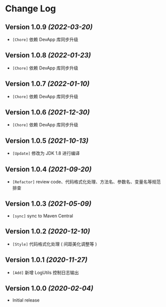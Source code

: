 Change Log
==========

Version 1.0.9 *(2022-03-20)*
----------------------------

* `[Chore]` 依赖 DevApp 库同步升级

Version 1.0.8 *(2022-01-23)*
----------------------------

* `[Chore]` 依赖 DevApp 库同步升级

Version 1.0.7 *(2022-01-10)*
----------------------------

* `[Chore]` 依赖 DevApp 库同步升级

Version 1.0.6 *(2021-12-30)*
----------------------------

* `[Chore]` 依赖 DevApp 库同步升级

Version 1.0.5 *(2021-10-13)*
----------------------------

* `[Update]` 修改为 JDK 1.8 进行编译

Version 1.0.4 *(2021-09-20)*
----------------------------

* `[Refactor]` review code、代码格式化处理、方法名、参数名、变量名等规范排查

Version 1.0.3 *(2021-05-09)*
----------------------------

* `[sync]` sync to Maven Central

Version 1.0.2 *(2020-12-10)*
----------------------------

* `[Style]` 代码格式化处理 ( 间距美化调整等 )

Version 1.0.1 *(2020-11-27)*
----------------------------

* `[Add]` 新增 LogUtils 控制日志输出

Version 1.0.0 *(2020-02-04)*
----------------------------

* Initial release
